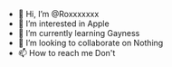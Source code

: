 - 👋 Hi, I’m @Roxxxxxxx
- 👀 I’m interested in Apple
- 🌱 I’m currently learning Gayness
- 💞️ I’m looking to collaborate on Nothing
- 📫 How to reach me Don't

<!---
Roxxxxxxx/Roxxxxxxx is a ✨ special ✨ repository because its `README.md` (this file) appears on your GitHub profile.
You can click the Preview link to take a look at your changes.
--->
